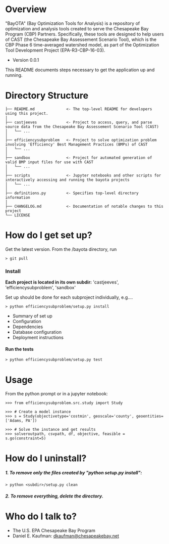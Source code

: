 # Overview

"BayOTA" (Bay Optimization Tools for Analysis) is a repository of
optimization and analysis tools created to serve the
Chesapeake Bay Program (CBP) Partners.
Specifically, these tools are designed to help users of CAST
(the Chesapeake Bay Assessement Scenario Tool), which
is the CBP Phase 6 time-averaged watershed model,
as part of the Optimization Tool Development Project
(EPA-R3-CBP-16-03).

* Version 0.0.1

This README documents steps necessary to get the
application up and running.

# Directory Structure

```
├── README.md              <- The top-level README for developers using this project.
│
├── castjeeves             <- Project to access, query, and parse source data from the Chesapeake Bay Assessement Scenario Tool (CAST)
│   └── ...
│
├── efficiencysubproblem   <- Project to solve optimization problem involving 'Efficiency' Best Management Practices (BMPs) of CAST
│   └── ...
│
├── sandbox                <- Project for automated generation of valid BMP input files for use with CAST
│   └── ...
│
├── scripts                <- Jupyter notebooks and other scripts for interactively accessing and running the bayota projects
│   └── ...
│
├── definitions.py         <- Specifies top-level directory information
│
├── CHANGELOG.md           <- Documentation of notable changes to this project
└── LICENSE
```


# How do I get set up?


Get the latest version.
From the /bayota directory, run

    > git pull


### Install


**Each project is located in its own subdir:**
'castjeeves', 'efficiencysubproblem', 'sandbox'

Set up should be done for each subproject individually, e.g....

    > python efficiencysubproblem/setup.py install

* Summary of set up
* Configuration
* Dependencies
* Database configuration
* Deployment instructions

#### Run the tests

    > python efficiencysubproblem/setup.py test

# Usage

From the python prompt or in a jupyter notebook:

    >>> from efficiencysubproblem.src.study import Study

    >>> # Create a model instance
    >>> s = Study(objectivetype='costmin', geoscale='county', geoentities=['Adams, PA'])

    >>> # Solve the instance and get results
    >>> solveroutpath, csvpath, df, objective, feasible = s.go(constraint=5)


# How do I uninstall?

##### 1. To remove only the files created by "python setup.py install":

    > python <subdir>/setup.py clean

##### 2. To remove everything, delete the directory.

# Who do I talk to? ###

* The U.S. EPA Chesapeake Bay Program
* Daniel E. Kaufman: dkaufman@chesapeakebay.net